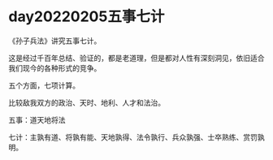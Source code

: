 # day20220205五事七计

《孙子兵法》讲究五事七计。

这是经过千百年总结、验证的，都是老道理，但是都对人性有深刻洞见，依旧适合我们现今的各种形式的竞争。

五个方面，七项计算。

比较敌我双方的政治、天时、地利、人才和法治。

五事：道天地将法

七计：主孰有道、将孰有能、天地孰得、法令孰行、兵众孰强、士卒熟练、赏罚孰明。 
